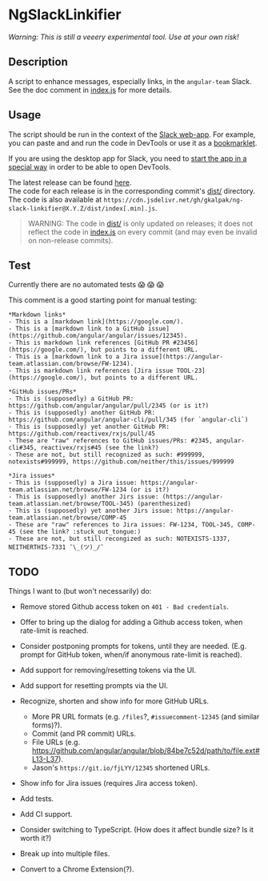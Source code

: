 # NgSlackLinkifier

_Warning:_
_This is still a veeery experimental tool._
_Use at your own risk!_


## Description

A script to enhance messages, especially links, in the `angular-team` Slack. See the doc comment in
[index.js][index] for more details.


## Usage

The script should be run in the context of the [Slack web-app][slack]. For example, you can paste and and run the code
in DevTools or use it as a [bookmarklet].

If you are using the desktop app for Slack, you need to [start the app in a special way][slack-app-dev] in order to be
able to open DevTools.

The latest release can be found [here][releases].<br />
The code for each release is in the corresponding commit's [dist/][dist] directory.
The code is also available at `https://cdn.jsdelivr.net/gh/gkalpak/ng-slack-linkifier@X.Y.Z/dist/index[.min].js`.

> WARNING:
> The code in [dist/][dist] is only updated on releases; it does not reflect the code in [index.js][index] on every
> commit (and may even be invalid on non-release commits).


## Test

Currently there are no automated tests :scream: :scream: :scream:

This comment is a good starting point for manual testing:

```
*Markdown links*
- This is a [markdown link](https://google.com/).
- This is a [markdown link to a GitHub issue](https://github.com/angular/angular/issues/12345).
- This is markdown link references [GitHub PR #23456](https://google.com/), but points to a different URL.
- This is a [markdown link to a Jira issue](https://angular-team.atlassian.com/browse/FW-1234).
- This is markdown link references [Jira issue TOOL-23](https://google.com/), but points to a different URL.

*GitHub issues/PRs*
- This is (supposedly) a GitHub PR: https://github.com/angular/angular/pull/2345 (or is it?)
- This is (supposedly) another GitHub PR: https://github.com/angular/angular-cli/pull/345 (for `angular-cli`)
- This is (supposedly) yet another GitHub PR: https://github.com/reactivex/rxjs/pull/45
- These are "raw" references to GitHub issues/PRs: #2345, angular-cli#345, reactivex/rxjs#45 (see the link?)
- These are not, but still recognized as such: #999999, notexists#999999, https://github.com/neither/this/issues/999999

*Jira issues*
- This is (supposedly) a Jira issue: https://angular-team.atlassian.net/browse/FW-1234 (or is it?)
- This is (supposedly) another Jirs issue: (https://angular-team.atlassian.net/browse/TOOL-345) (parenthesized)
- This is (supposedly) yet another Jirs issue: https://angular-team.atlassian.net/browse/COMP-45
- These are "raw" references to Jira issues: FW-1234, TOOL-345, COMP-45 (see the link? :stuck_out_tongue:)
- These are not, but still recongized as such: NOTEXISTS-1337, NEITHERTHIS-7331 ¯\_(ツ)_/¯
```


## TODO

Things I want to (but won't necessarily) do:

- Remove stored Github access token on `401 - Bad credentials`.
- Offer to bring up the dialog for adding a Github access token, when rate-limit is reached.
- Consider postponing prompts for tokens, until they are needed. (E.g. prompt for GitHub token, when/if anonymous rate-limit is reached).
- Add support for removing/resetting tokens via the UI.
- Add support for resetting prompts via the UI.
- Recognize, shorten and show info for more GitHub URLs.
  - More PR URL formats (e.g. `/files`?, `#issuecomment-12345` (and similar forms)?).
  - Commit (and PR commit) URLs.
  - File URLs (e.g. https://github.com/angular/angular/blob/84be7c52d/path/to/file.ext#L13-L37).
  - Jason's `https://git.io/fjLYY/12345` shortened URLs.
- Show info for Jira issues (requires Jira access token).

- Add tests.
- Add CI support.
- Consider switching to TypeScript. (How does it affect bundle size? Is it worth it?)
- Break up into multiple files.

- Convert to a Chrome Extension(?).


[bookmarklet]: https://en.wikipedia.org/wiki/Bookmarklet
[dist]: ./dist
[index]: ./index.js
[releases]: https://github.com/gkalpak/ng-slack-linkifier/releases
[slack]: https://slack.com/
[slack-app-dev]: https://www.reddit.com/r/Slack/comments/955dro/how_do_i_open_the_chromium_developer_tools_in_the
